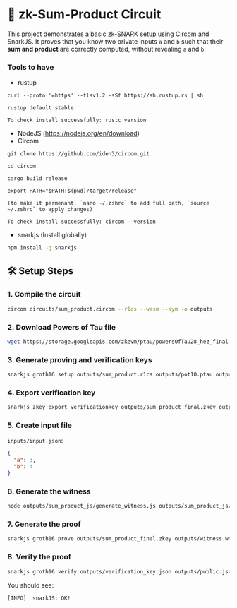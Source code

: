 # 🧮 zk-Sum-Product Circuit

This project demonstrates a basic zk-SNARK setup using Circom and SnarkJS. It proves that you know two private inputs `a` and `b` such that their **sum and product** are correctly computed, without revealing `a` and `b`.

### Tools to have
- rustup 

```
curl --proto '=https' --tlsv1.2 -sSf https://sh.rustup.rs | sh

rustup default stable

To check install successfully: rustc version
```

- NodeJS (https://nodejs.org/en/download)
- Circom

```
git clone https://github.com/iden3/circom.git

cd circom

cargo build release

export PATH="$PATH:$(pwd)/target/release"

(to make it permenant, `nano ~/.zshrc` to add full path, `source ~/.zshrc` to apply changes)

To check install successfully: circom --version
```

- snarkjs (Install globally)
```bash
npm install -g snarkjs
```

## 🛠️ Setup Steps
### 1. Compile the circuit

```bash
circom circuits/sum_product.circom --r1cs --wasm --sym -o outputs
```

### 2. Download Powers of Tau file

```bash
wget https://storage.googleapis.com/zkevm/ptau/powersOfTau28_hez_final_10.ptau -O outputs/pot10.ptau
```

### 3. Generate proving and verification keys

```bash
snarkjs groth16 setup outputs/sum_product.r1cs outputs/pot10.ptau outputs/sum_product_final.zkey
```

### 4. Export verification key

```bash
snarkjs zkey export verificationkey outputs/sum_product_final.zkey outputs/verification_key.json
```

### 5. Create input file

`inputs/input.json`:

```json
{
  "a": 3,
  "b": 4
}
```

### 6. Generate the witness

```bash
node outputs/sum_product_js/generate_witness.js outputs/sum_product_js/sum_product.wasm inputs/input.json outputs/witness.wtns
```

### 7. Generate the proof

```bash
snarkjs groth16 prove outputs/sum_product_final.zkey outputs/witness.wtns outputs/proof.json outputs/public.json
```

### 8. Verify the proof

```bash
snarkjs groth16 verify outputs/verification_key.json outputs/public.json outputs/proof.json
```

You should see:

```
[INFO]  snarkJS: OK!
```
